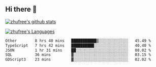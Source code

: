 ## Hi there 👋
[![zhufree's github stats](https://github-readme-stats.vercel.app/api?username=zhufree&show_icons=true&count_private=true)](https://github.com/anuraghazra/github-readme-stats)

[![zhufree's Languages](https://github-readme-stats.vercel.app/api/top-langs/?username=zhufree&layout=compact&langs_count=10)](https://github.com/anuraghazra/github-readme-stats)
<!--START_SECTION:waka-->

```txt
Other        8 hrs 40 mins   ███████████▒░░░░░░░░░░░░░   45.49 %
TypeScript   7 hrs 42 mins   ██████████░░░░░░░░░░░░░░░   40.40 %
JSON         1 hr 31 mins    ██░░░░░░░░░░░░░░░░░░░░░░░   08.02 %
SQL          36 mins         ▓░░░░░░░░░░░░░░░░░░░░░░░░   03.15 %
GDScript3    23 mins         ▓░░░░░░░░░░░░░░░░░░░░░░░░   02.02 %
```

<!--END_SECTION:waka-->

<!--
**zhufree/zhufree** is a ✨ _special_ ✨ repository because its `README.md` (this file) appears on your GitHub profile.

Here are some ideas to get you started:

- 🔭 I’m currently working on ...
- 🌱 I’m currently learning ...
- 👯 I’m looking to collaborate on ...
- 🤔 I’m looking for help with ...
- 💬 Ask me about ...
- 📫 How to reach me: ...
- 😄 Pronouns: ...
- ⚡ Fun fact: ...
-->
